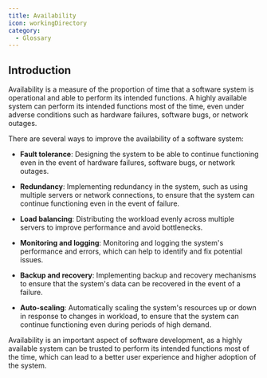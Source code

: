 ```yaml
---
title: Availability
icon: workingDirectory
category:
  - Glossary
---
```


## Introduction

Availability is a measure of the proportion of time that a software system is operational and able to perform its intended functions. A highly available system can perform its intended functions most of the time, even under adverse conditions such as hardware failures, software bugs, or network outages.

There are several ways to improve the availability of a software system:

- **Fault tolerance**: Designing the system to be able to continue functioning even in the event of hardware failures, software bugs, or network outages.

- **Redundancy**: Implementing redundancy in the system, such as using multiple servers or network connections, to ensure that the system can continue functioning even in the event of failure.

- **Load balancing**: Distributing the workload evenly across multiple servers to improve performance and avoid bottlenecks.

- **Monitoring and logging**: Monitoring and logging the system's performance and errors, which can help to identify and fix potential issues.

- **Backup and recovery**: Implementing backup and recovery mechanisms to ensure that the system's data can be recovered in the event of a failure.

- **Auto-scaling**: Automatically scaling the system's resources up or down in response to changes in workload, to ensure that the system can continue functioning even during periods of high demand.

Availability is an important aspect of software development, as a highly available system can be trusted to perform its intended functions most of the time, which can lead to a better user experience and higher adoption of the system.
